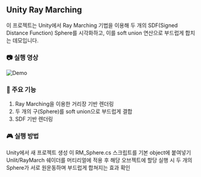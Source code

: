 ## Unity Ray Marching
이 프로젝트는 Unity에서 Ray Marching 기법을 이용해 두 개의 SDF(Signed Distance Function) Sphere를 시각화하고, 이를 soft union 연산으로 부드럽게 합치는 데모입니다.

### 📷 실행 영상
![Demo](./demo/raymarching.gif)


### 📌 주요 기능
1. Ray Marching을 이용한 거리장 기반 렌더링
2. 두 개의 구(Sphere)를 soft union으로 부드럽게 결합
3. SDF 기반 렌더링

### 🎮 실행 방법
Unity에서 새 프로젝트 생성
이 RM_Sphere.cs 스크립트를 기본 object에 붙여넣기
Unlit/RayMarch 쉐이더를 머티리얼에 적용 후 해당 오브젝트에 할당
실행 시 두 개의 Sphere가 서로 원운동하며 부드럽게 합쳐지는 효과 확인
  
